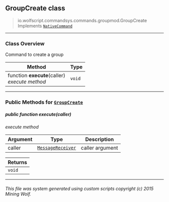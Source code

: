 ## GroupCreate __class__

>io.wolfscript.commandsys.commands.groupmod.GroupCreate
>Implements [`NativeCommand`](..\..\NativeCommand.md)

---

### Class Overview

Command to create a group

Method | Type   
--- | :--- 
 function __execute__(caller) <br> _execute method_ | `void`



---


### Public Methods for [`GroupCreate`](GroupCreate.md)

##### <a id='execute'></a>public  function __execute__(caller)

_execute method_

Argument | Type | Description  
--- | --- | --- 
caller | [`MessageReceiver`](..\..\..\chat\MessageReceiver.md) | caller argument

Returns | 
--- | 
`void` |


---


###### This file was system generated using custom scripts copyright (c) 2015 Mining Wolf.
	

